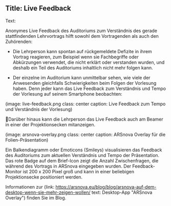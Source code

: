 Title: Live Feedback
----
Text:

Anonymes Live Feedback des Auditoriums zum Verständnis des gerade stattfindenden Lehrvortrags hilft sowohl dem Vortragenden als auch den Zuhörenden:

* Die Lehrperson kann spontan auf rückgemeldete Defizite in ihrem Vortrag reagieren, zum Beispiel wenn sie Fachbegriffe oder Abkürzungen verwendet, die nicht erklärt oder verstanden wurden, und deshalb ein Teil des Auditoriums inhaltlich nicht mehr folgen kann.

* Der einzelne im Auditorium kann unmittelbar sehen, wie viele der Anwesenden gleichfalls Schwierigkeiten beim Folgen der Vorlesung haben. Denn jeder kann das Live Feedback zum Verständnis und Tempo der Vorlesung auf seinem Smartphone beobachten:

(image: live-feedback.png class: center caption: Live Feedback zum Tempo und Verständnis der Vorlesung)

Darüber hinaus kann die Lehrperson das Live Feedback auch am Beamer in einer der Projektionsecken mitanzeigen.

(image: arsnova-overlay.png class: center caption: ARSnova Overlay für die Folien-Präsentation)

Ein Balkendiagramm oder Emoticons (Smileys) visualisieren das Feedback des Auditoriums zum aktuellen Verständnis und Tempo der Präsentation. Das rote Badge auf dem Brief-Icon zeigt die Anzahl Zwischenfragen, die während des Vortrags in ARSnova eingegeben wurden. Der Feedback-Monitor ist 200 x 200 Pixel groß und kann in einer beliebigen Projektionsecke positioniert werden.

Informationen zur (link: https://arsnova.eu/blog/blog/arsnova-auf-dem-desktop-wenn-sie-mehr-zeigen-wollen/ text: Desktop-App "ARSnova Overlay") finden Sie im Blog.
